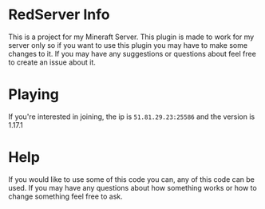 # RedServer Info
This is a project for my Mineraft Server. This plugin is made to work for my server only so if you want to use this plugin you may have to make some changes to it.
If you may have any suggestions or questions about feel free to create an issue about it.

# Playing
If you're interested in joining, the ip is `51.81.29.23:25586` and the version is 1.17.1

# Help
If you would like to use some of this code you can, any of this code can be used. If you may have any questions about how something works or how to change something feel free to ask.
